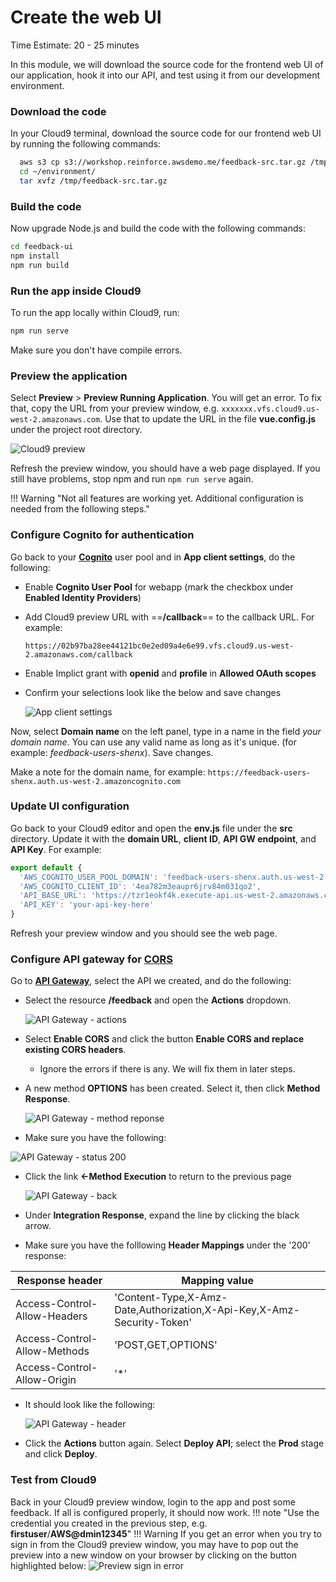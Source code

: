# Create the web UI
Time Estimate: 20 - 25 minutes  

In this module, we will download the source code for the frontend web UI of our application, hook it into our API, and test using it from our development environment.

### Download the code 

In your Cloud9 terminal, download the source code for our frontend web UI by running the following commands:

```bash
  aws s3 cp s3://workshop.reinforce.awsdemo.me/feedback-src.tar.gz /tmp/
  cd ~/environment/
  tar xvfz /tmp/feedback-src.tar.gz
```

### Build the code

Now upgrade Node.js and build the code with the following commands:

```bash
cd feedback-ui
npm install
npm run build

```

### Run the app inside Cloud9

To run the app locally within Cloud9, run:

```bash
npm run serve
```

Make sure you don't have compile errors.

### Preview the application

Select **Preview** > **Preview Running Application**. You will get an error. To fix that, copy the URL from your preview window, e.g. `xxxxxxx.vfs.cloud9.us-west-2.amazonaws.com`. Use that to update the URL in the file __vue.config.js__ under the project root directory.

![Cloud9 preview](../screenshots/screen9.png)

Refresh the preview window, you should have a web page displayed. If you still have problems, stop npm and run `npm run serve` again.

!!! Warning "Not all features are working yet. Additional configuration is needed from the following steps."

### Configure Cognito for authentication

Go back to your [**Cognito**](https://console.aws.amazon.com/cognito/home "AWS Cognito") user pool and in __App client settings__, do the following:

* Enable __Cognito User Pool__ for webapp (mark the checkbox under **Enabled Identity Providers**)
* Add Cloud9 preview URL with ==__/callback__== to the callback URL. For example:

    `https://02b97ba28ee44121bc0e2ed09a4e6e99.vfs.cloud9.us-west-2.amazonaws.com/callback`

* Enable Implict grant with __openid__ and __profile__ in __Allowed OAuth scopes__
* Confirm your selections look like the below and save changes  

  ![App client settings](../screenshots/clientsettings.png)

Now, select __Domain name__ on the left panel, type in a name in the field _your domain name_. You can use any valid name as long as it's unique. (for example: _feedback-users-shenx_). Save changes.


Make a note for the domain name, for example: `https://feedback-users-shenx.auth.us-west-2.amazoncognito.com`

### Update UI configuration

Go back to your Cloud9 editor and open the **env.js** file under the **src** directory. Update it with the __domain URL__, __client ID__, __API GW endpoint__, and __API Key__. For example:
```javascript
export default {
  'AWS_COGNITO_USER_POOL_DOMAIN': 'feedback-users-shenx.auth.us-west-2.amazoncognito.com',
  'AWS_COGNITO_CLIENT_ID': '4ea782m3eaupr6jrv84m031qo2',
  'API_BASE_URL': 'https://tzr1eokf4k.execute-api.us-west-2.amazonaws.com/Prod',
  'API_KEY': 'your-api-key-here'
}
```

Refresh your preview window and you should see the web page.

### Configure API gateway for [CORS](https://en.wikipedia.org/wiki/Cross-origin_resource_sharing "CORS")

Go to [**API Gateway**](https://us-west-2.console.aws.amazon.com/apigateway/home?region=us-west-2 "API GW"), select the API we created, and do the following:

* Select the resource __/feedback__ and open the __Actions__ dropdown.

  ![API Gateway - actions](../screenshots/api-gw-0.png)

* Select __Enable CORS__ and click the button __Enable CORS and replace existing CORS headers__.

    - Ignore the errors if there is any. We will fix them in later steps.

* A new method __OPTIONS__ has been created. Select it, then click __Method Response__.

  ![API Gateway - method reponse](../screenshots/api-gw-1.png)

 * Make sure you have the following:

  ![API Gateway - status 200](../screenshots/api-gw-3.png)

* Click the link __<-Method Execution__ to return to the previous page

  ![API Gateway - back](../screenshots/api-gw-4.png)

* Under __Integration Response__, expand the line by clicking the black arrow.

* Make sure you have the folllowing __Header Mappings__ under the '200' response:

|Response header              |Mapping value|
|-----------------------------|-------------|
|Access-Control-Allow-Headers |'Content-Type,X-Amz-Date,Authorization,X-Api-Key,X-Amz-Security-Token'|	
|Access-Control-Allow-Methods|'POST,GET,OPTIONS'|
|Access-Control-Allow-Origin |'*'|

* It should look like the following:

  ![API Gateway - header](../screenshots/api-gw-5.png)

* Click the __Actions__ button again. Select __Deploy API__; select the __Prod__ stage and click __Deploy__.

### Test from Cloud9

Back in your Cloud9 preview window, login to the app and post some feedback. If all is configured properly, it should now work.
!!! note "Use the credential you created in the previous step, e.g. __firstuser__/__AWS@dmin12345__"
!!! Warning
    If you get an error when you try to sign in from the Cloud9 preview window, you may have to pop out the preview into a new window on your browser by clicking on the button highlighted below:
    ![Preview sign in error](../screenshots/previewpopout.png)
  


